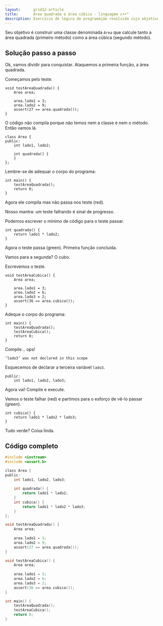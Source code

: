 ```yaml
---
layout:      grid12-article
title:       Área quadrada e área cúbica - linguagem c++"
description: Exercício de lógica de programação resolvido cujo objetivo é, com o auxílio de classes, encontrar a área quadra e cúbica.
---
```


Seu objetivo é construir uma classe denominada `Area` que calcule tanto a área quadrada (primeiro método) como a
área cúbica (segundo método).


Solução passo a passo
---

Ok, vamos dividir para conquistar. Ataquemos a primeira função, a área quadrada.

Começamos pelo teste.

    void testAreaQuadrada() {
        Area area;

        area.lado1 = 3;
        area.lado2 = 9;
        assert(27 == area.quadrada());
    }

O código não compila porque não temos nem a classe e nem o método. Então vamos lá.

    class Area {
    public:
        int lado1, lado2;

        int quadrada() {
        }
    };

Lembre-se de adequar o corpo do programa:

    int main() {
        testAreaQuadrada();
        return 0;
    }

Agora ele compila mas não passa nos teste (red).

Nosso mantra: um teste falhando é sinal de progresso.

Podemos escrever o mínimo de código para o teste passar.

    int quadrada() {
        return lado1 * lado2;
    }

Agora o teste passa (green). Primeira função concluída.

Vamos para a segunda? O cubo.

Escrevemos o teste.

    void testAreaCubica() {
        Area area;

        area.lado1 = 3;
        area.lado2 = 6;
        area.lado3 = 2;
        assert(36 == area.cubica());
    }

Adeque o corpo do programa:

    int main() {
        testAreaQuadrada();
        testAreaCubica();
        return 0;
    }

Compile... ops!

    ‘lado3’ was not declared in this scope

Esquecemos de declarar a terceira variável `lado3`.

    public:
        int lado1, lado2, lado3;


Agora vai! Compile e execute.

Vemos o teste falhar (red) e partimos para o esforço de vê-lo passar (green).
    
    int cubica() {
        return lado1 * lado2 * lado3;
    }

Tudo verde? Coisa linda.



Código completo
---

```c
#include <iostream>
#include <assert.h>

class Area {
public:
    int lado1, lado2, lado3;
    
    int quadrada() {
        return lado1 * lado2;
    }
    int cubica() {
        return lado1 * lado2 * lado3;
    }
};

void testAreaQuadrada() {
    Area area;
    
    area.lado1 = 3;
    area.lado2 = 9;
    assert(27 == area.quadrada());
}

void testAreaCubica() {
    Area area;
    
    area.lado1 = 3;
    area.lado2 = 6;
    area.lado3 = 2;
    assert(36 == area.cubica());
}

int main() {
    testAreaQuadrada();
    testAreaCubica();
    return 0;
}
```

